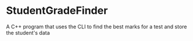 # StudentGradeFinder
A C++ program that uses the CLI to find the best marks for a test and store the student's data
